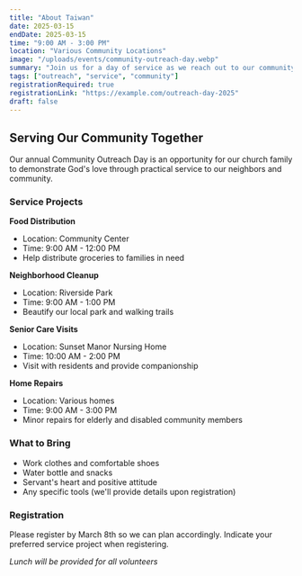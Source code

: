 ```yaml
---
title: "About Taiwan"
date: 2025-03-15
endDate: 2025-03-15
time: "9:00 AM - 3:00 PM"
location: "Various Community Locations"
image: "/uploads/events/community-outreach-day.webp"
summary: "Join us for a day of service as we reach out to our community with practical help and God's love."
tags: ["outreach", "service", "community"]
registrationRequired: true
registrationLink: "https://example.com/outreach-day-2025"
draft: false
---
```


## Serving Our Community Together

Our annual Community Outreach Day is an opportunity for our church family to demonstrate God's love through practical service to our neighbors and community.

### Service Projects

**Food Distribution**
- Location: Community Center
- Time: 9:00 AM - 12:00 PM
- Help distribute groceries to families in need

**Neighborhood Cleanup**
- Location: Riverside Park
- Time: 9:00 AM - 1:00 PM
- Beautify our local park and walking trails

**Senior Care Visits**
- Location: Sunset Manor Nursing Home
- Time: 10:00 AM - 2:00 PM
- Visit with residents and provide companionship

**Home Repairs**
- Location: Various homes
- Time: 9:00 AM - 3:00 PM
- Minor repairs for elderly and disabled community members

### What to Bring

- Work clothes and comfortable shoes
- Water bottle and snacks
- Servant's heart and positive attitude
- Any specific tools (we'll provide details upon registration)

### Registration

Please register by March 8th so we can plan accordingly. Indicate your preferred service project when registering.

*Lunch will be provided for all volunteers*